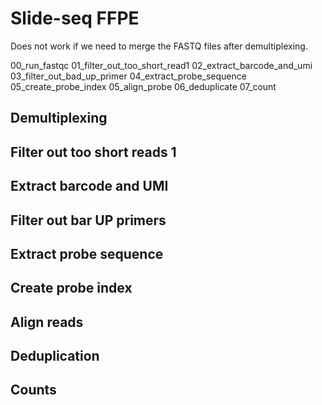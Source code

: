 
# Slide-seq FFPE

Does not work if we need to merge the FASTQ files after demultiplexing.

00_run_fastqc
01_filter_out_too_short_read1
02_extract_barcode_and_umi
03_filter_out_bad_up_primer
04_extract_probe_sequence
05_create_probe_index
05_align_probe
06_deduplicate
07_count

## Demultiplexing

## Filter out too short reads 1

## Extract barcode and UMI

## Filter out bar UP primers

## Extract probe sequence

## Create probe index

## Align reads

## Deduplication

## Counts

